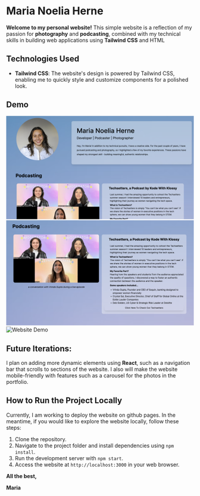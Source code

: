 # Maria Noelia Herne

**Welcome to my personal website!** This simple website is a reflection of my passion for **photography** and **podcasting**, combined with my technical skills in building web applications using **Tailwind CSS** and HTML
## Technologies Used

- **Tailwind CSS**: The website's design is powered by Tailwind CSS, enabling me to quickly style and customize components for a polished look.

## Demo

![Website Demo](About_Section.png)
![Website Demo](Podcast_Section.png)
![Website Demo](Portfolio_Section.png)

## Future Iterations:

I plan on adding more dynamic elements using **React**, such as a navigation bar that scrolls to sections of the website. I also will make the website mobile-friendly with features such as a carousel for the photos in the portfolio.

## How to Run the Project Locally

Currently, I am working to deploy the website on github pages. In the meantime, if you would like to explore the website locally, follow these steps:

1. Clone the repository.
2. Navigate to the project folder and install dependencies using `npm install`.
3. Run the development server with `npm start`.
4. Access the website at `http://localhost:3000` in your web browser.

**All the best,**

**Maria**
